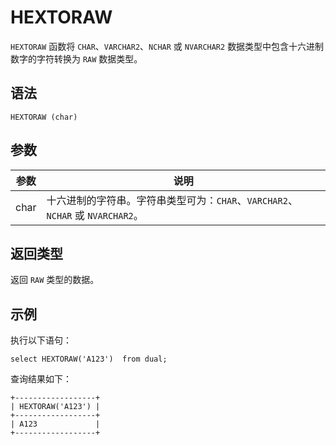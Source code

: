 HEXTORAW 
=============================



`HEXTORAW` 函数将 `CHAR`、`VARCHAR2`、`NCHAR` 或 `NVARCHAR2` 数据类型中包含十六进制数字的字符转换为 `RAW` 数据类型。

语法 
--------------

    HEXTORAW (char)



参数 
--------------



|  参数  |                            说明                             |
|------|-----------------------------------------------------------|
| char | 十六进制的字符串。字符串类型可为：`CHAR`、`VARCHAR2`、`NCHAR` 或 `NVARCHAR2`。 |



返回类型 
----------------

返回 `RAW` 类型的数据。

示例 
--------------

执行以下语句：

    select HEXTORAW('A123')  from dual;



查询结果如下：

    +------------------+
    | HEXTORAW('A123') |
    +------------------+
    | A123             |
    +------------------+


